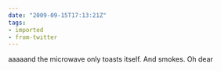 ```yaml
---
date: "2009-09-15T17:13:21Z"
tags:
- imported
- from-twitter
---
```

aaaaand the microwave only toasts itself. And smokes. Oh dear
